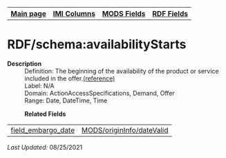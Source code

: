 <!DOCTYPE html>
<html>

<body>
<table style="width:100%">
  <tr>
    <th><a href="index.md">Main page</a></th>
	<th><a href="IMI.md">IMI Columns</a></th>
    <th><a href="MODS.md">MODS Fields</a></th>
    <th><a href="RDF.md">RDF Fields</a></th>
  </tr>
</table>



<h1>RDF/schema:availabilityStarts</h1>
<dl>
  <dt><b>Description</b></dt>
  <dd>Definition: The beginning of the availability of the product or service included in the offer.<a href="https://schema.org/availabilityStarts">(reference)</a></dd>
  <dd>Label: N/A</dd>
  <dd>Domain: ActionAccessSpecifications, Demand, Offer</dd>
  <dd>Range: Date, DateTime, Time</dd>
</dl>
<dl>
	<dd><b>Related Fields</b></dd>
		<table>
			<td><a href="embargo_date.md">field_embargo_date</a></td>
			<td><a href="mods.originInfo_dateValid.md">MODS/originInfo/dateValid</a></td>
		</table>
</dl>
<p><i>Last Updated: </i></font>08/25/2021</p>
</body>
</html>